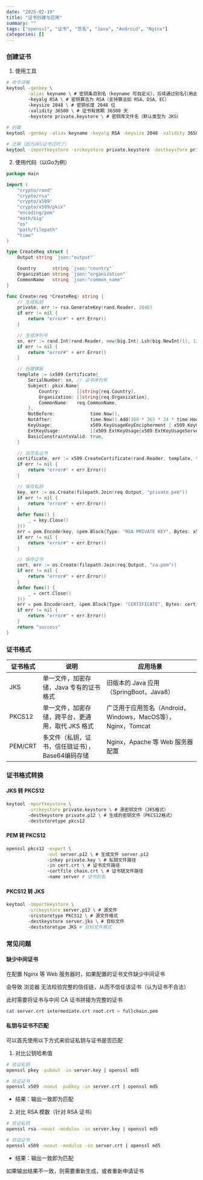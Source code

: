 ```yaml
---
date: "2025-02-19"
title: "证书创建与应用"
summary: ""
tags: ["openssl", "证书", "签名", "Java", "Android", "Nginx"]
categories: []
---
```


### 创建证书

1. 使用工具

```bash
# 命令详解
keytool -genkey \
        -alias keyname \ # 密钥条目别名（keyname 可自定义），后续通过别名引用此密钥
        -keyalg RSA \ # 密钥算法为 RSA（支持算法如 RSA、DSA、EC）
        -keysize 2048 \ # 密钥长度 2048 位
        -validity 36500 \ # 证书有效期 36500 天
        -keystore private.keystore \ # 密钥库文件名（默认类型为 JKS）
        
# 创建
keytool -genkey -alias keyname -keyalg RSA -keysize 2048 -validity 36500 -keystore private.keystore 

# 迁移（因为JKS证书过时了）
keytool -importkeystore -srckeystore private.keystore -destkeystore private.keystore -deststoretype pkcs12
```

2. 使用代码（以Go为例）

```go
package main

import (
	"crypto/rand"
	"crypto/rsa"
	"crypto/x509"
	"crypto/x509/pkix"
	"encoding/pem"
	"math/big"
	"os"
	"path/filepath"
	"time"
)

type CreateReq struct {
	Output string `json:"output"`

	Country      string `json:"country"`
	Organization string `json:"organization"`
	CommonName   string `json:"common_name"`
}

func Create(req *CreateReq) string {
	// 生成私钥
	private, err := rsa.GenerateKey(rand.Reader, 2048)
	if err != nil {
		return "error#" + err.Error()
	}

	// 生成序列号
	sn, err := rand.Int(rand.Reader, new(big.Int).Lsh(big.NewInt(1), 128))
	if err != nil {
		return "error#" + err.Error()
	}

	// 创建模板
	template := &x509.Certificate{
		SerialNumber: sn, // 证书序列号
		Subject: pkix.Name{
			Country:      []string{req.Country},
			Organization: []string{req.Organization},
			CommonName:   req.CommonName,
		},
		NotBefore:             time.Now(),                                 // 证书有效期开始时间
		NotAfter:              time.Now().Add(100 * 365 * 24 * time.Hour), // 证书有效期结束时间（100年）
		KeyUsage:              x509.KeyUsageKeyEncipherment | x509.KeyUsageDigitalSignature,
		ExtKeyUsage:           []x509.ExtKeyUsage{x509.ExtKeyUsageServerAuth},
		BasicConstraintsValid: true,
	}

	// 自签名证书
	certificate, err := x509.CreateCertificate(rand.Reader, template, template, &private.PublicKey, private)
	if err != nil {
		return "error#" + err.Error()
	}

	// 保存私钥
	key, err := os.Create(filepath.Join(req.Output, "private.pem"))
	if err != nil {
		return "error#" + err.Error()
	}
	defer func() {
		_ = key.Close()
	}()
	err = pem.Encode(key, &pem.Block{Type: "RSA PRIVATE KEY", Bytes: x509.MarshalPKCS1PrivateKey(private)})
	if err != nil {
		return "error#" + err.Error()
	}

	// 保存证书
	cert, err := os.Create(filepath.Join(req.Output, "ca.pem"))
	if err != nil {
		return "error#" + err.Error()
	}
	defer func() {
		_ = cert.Close()
	}()
	err = pem.Encode(cert, &pem.Block{Type: "CERTIFICATE", Bytes: certificate})
	if err != nil {
		return "error#" + err.Error()
	}
	return "success"
}
```

### 证书格式

| 证书格式 | 说明 | 应用场景 |
| ---- | -- | ---- |
| JKS | 单一文件，加密存储，Java 专有的证书格式 | 旧版本的 Java 应用（SpringBoot，Java8） |
| PKCS12 | 单一文件，加密存储，跨平台，更通用，取代 JKS 格式 | 广泛用于应用签名（Android，Windows，MacOS等），Nginx，Tomcat |
| PEM/CRT | 多文件（私钥，证书，信任链证书），Base64编码存储 | Nginx，Apache 等 Web 服务器配置 |

### 证书格式转换

#### JKS 转 PKCS12

```bash
keytool -mportkeystore \
        -srckeystore private.keystore \ # 源密钥文件（JKS格式）
        -destkeystore private.p12 \ # 生成的密钥文件（PKCS12格式）
        -deststoretype pkcs12
```

#### PEM 转 PKCS12

```bash
openssl pkcs12 -export \
               -out server.p12 \ # 生成文件 server.p12
               -inkey private.key \ # 私钥文件路径
               -in cert.crt \ # 证书文件路径
               -certfile chain.crt \ # 证书链文件路径
               -name server # 证书别名
```

#### PKCS12 转 JKS

```bash
keytool -importkeystore \
        -srckeystore server.p12 \ # 源文件
        -srcstoretype PKCS12 \ # 源文件格式
        -destkeystore server.jks \ # 目标文件
        -deststoretype JKS # 目标文件格式
```

### 常见问题

#### 缺少中间证书

在配置 Nginx 等 Web 服务器时，如果配置的证书文件缺少中间证书

会导致 浏览器 无法校验完整的信任链，从而不信任该证书（认为证书不合法）

此时需要将证书与中间 CA 证书拼接为完整的证书

```bash
cat server.crt intermediate.crt root.crt > fullchain.pem
```

#### 私钥与证书不匹配

可以首先使用以下方式来验证私钥与证书是否匹配

1. 对比公钥哈希值

```bash
# 验证私钥
openssl pkey -pubout -in server.key | openssl md5

# 验证证书
openssl x509 -noout -pubkey -in server.crt | openssl md5
```

- 结果：输出一致即为匹配

2. 对比 RSA 模数（针对 RSA 证书）

```bash
# 验证私钥
openssl rsa -noout -modulus -in server.key | openssl md5

# 验证证书
openssl x509 -noout -modulus -in server.crt | openssl md5
```

- 结果：输出一致即为匹配

如果输出结果不一致，则需要重新生成，或者重新申请证书



